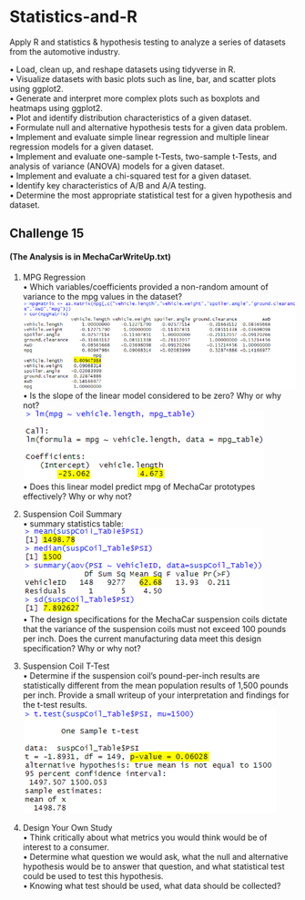 # Statistics-and-R
Apply R and statistics &amp; hypothesis testing to analyze a series of datasets from the automotive industry.

•	Load, clean up, and reshape datasets using tidyverse in R.<br>
•	Visualize datasets with basic plots such as line, bar, and scatter plots using ggplot2.<br>
•	Generate and interpret more complex plots such as boxplots and heatmaps using ggplot2.<br>
•	Plot and identify distribution characteristics of a given dataset.<br>
•	Formulate null and alternative hypothesis tests for a given data problem.<br>
•	Implement and evaluate simple linear regression and multiple linear regression models for a given dataset.<br>
•	Implement and evaluate one-sample t-Tests, two-sample t-Tests, and analysis of variance (ANOVA) models for a given dataset.<br>
•	Implement and evaluate a chi-squared test for a given dataset.<br>
•	Identify key characteristics of A/B and A/A testing.<br>
•	Determine the most appropriate statistical test for a given hypothesis and dataset.

## Challenge 15 
#### (The Analysis is in MechaCarWriteUp.txt) 
1. MPG Regression<br>
• Which variables/coefficients provided a non-random amount of variance to the mpg values in the dataset?<br>
![](cor.PNG) <br>
• Is the slope of the linear model considered to be zero? Why or why not?<br>
![](lm_matrix.PNG) <br>
• Does this linear model predict mpg of MechaCar prototypes effectively? Why or why not?

2. Suspension Coil Summary<br>
• summary statistics table:  <br>
![](statistic.PNG) <br>
• The design specifications for the MechaCar suspension coils dictate that the variance of the suspension coils must not exceed 100 pounds per inch. Does the current manufacturing data meet this design specification? Why or why not?

3. Suspension Coil T-Test<br>
• Determine if the suspension coil’s pound-per-inch results are statistically different from the mean population results of 1,500 pounds per inch. Provide a small writeup of your interpretation and findings for the t-test results.
![](t_test.PNG) <br>

4. Design Your Own Study<br>
• Think critically about what metrics you would think would be of interest to a consumer.<br>
• Determine what question we would ask, what the null and alternative hypothesis would be to answer that question, and what statistical test could be used to test this hypothesis.<br>
• Knowing what test should be used, what data should be collected? 
